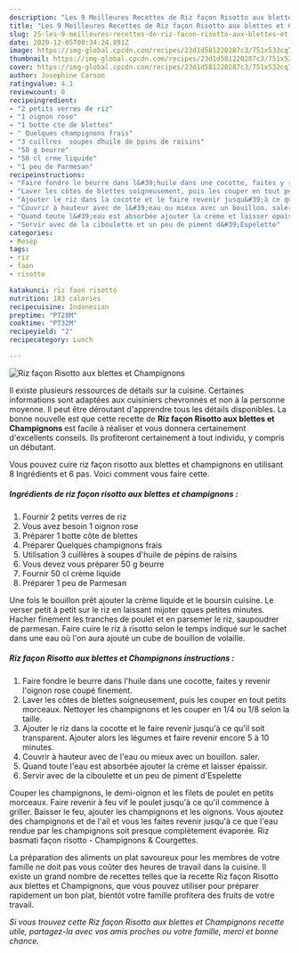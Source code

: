 ```yaml
---
description: "Les 9 Meilleures Recettes de Riz façon Risotto aux blettes et Champignons"
title: "Les 9 Meilleures Recettes de Riz façon Risotto aux blettes et Champignons"
slug: 25-les-9-meilleures-recettes-de-riz-facon-risotto-aux-blettes-et-champignons
date: 2020-12-05T00:34:24.891Z
image: https://img-global.cpcdn.com/recipes/23d1d581220287c3/751x532cq70/riz-facon-risotto-aux-blettes-et-champignons-photo-principale-de-la-recette.jpg
thumbnail: https://img-global.cpcdn.com/recipes/23d1d581220287c3/751x532cq70/riz-facon-risotto-aux-blettes-et-champignons-photo-principale-de-la-recette.jpg
cover: https://img-global.cpcdn.com/recipes/23d1d581220287c3/751x532cq70/riz-facon-risotto-aux-blettes-et-champignons-photo-principale-de-la-recette.jpg
author: Josephine Carson
ratingvalue: 4.1
reviewcount: 8
recipeingredient:
- "2 petits verres de riz"
- "1 oignon rose"
- "1 botte cte de blettes"
- " Quelques champignons frais"
- "3 cuillres  soupes dhuile de ppins de raisins"
- "50 g beurre"
- "50 cl crme liquide"
- "1 peu de Parmesan"
recipeinstructions:
- "Faire fondre le beurre dans l&#39;huile dans une cocotte, faites y revenir l&#39;oignon rose coupé finement."
- "Laver les côtes de blettes soigneusement, puis les couper en tout petits morceaux. Nettoyer les champignons et les couper en 1/4 ou 1/8 selon la taille."
- "Ajouter le riz dans la cocotte et le faire revenir jusqu&#39;à ce qu&#39;il soit transparent. Ajouter alors les légumes et faire revenir encore 5 à 10 minutes."
- "Couvrir à hauteur avec de l&#39;eau ou mieux avec un bouillon. saler."
- "Quand toute l&#39;eau est absorbée ajouter la crème et laisser épaissir."
- "Servir avec de la ciboulette et un peu de piment d&#39;Espelette"
categories:
- Resep
tags:
- riz
- faon
- risotto

katakunci: riz faon risotto 
nutrition: 183 calories
recipecuisine: Indonesian
preptime: "PT28M"
cooktime: "PT32M"
recipeyield: "2"
recipecategory: Lunch

---
```



![Riz façon Risotto aux blettes et Champignons](https://img-global.cpcdn.com/recipes/23d1d581220287c3/751x532cq70/riz-facon-risotto-aux-blettes-et-champignons-photo-principale-de-la-recette.jpg)

Il existe plusieurs ressources de détails sur la cuisine. Certaines informations sont adaptées aux cuisiniers chevronnés et non à la personne moyenne. Il peut être déroutant d'apprendre tous les détails disponibles. La bonne nouvelle est que cette recette de <strong> Riz façon Risotto aux blettes et Champignons </strong> est facile à réaliser et vous donnera certainement d'excellents conseils. Ils profiteront certainement à tout individu, y compris un débutant.

<!--inarticleads1-->

Vous pouvez cuire riz façon risotto aux blettes et champignons en utilisant 8 Ingrédients et 6 pas. Voici comment vous faire cette.

##### Ingrédients de riz façon risotto aux blettes et champignons :

1. Fournir 2 petits verres de riz
1. Vous avez besoin 1 oignon rose
1. Préparer 1 botte côte de blettes
1. Préparer  Quelques champignons frais
1. Utilisation 3 cuillères à soupes d&#39;huile de pépins de raisins
1. Vous devez vous préparer 50 g beurre
1. Fournir 50 cl crème liquide
1. Préparer 1 peu de Parmesan


Une fois le bouillon prêt ajouter la crème liquide et le boursin cuisine. Le verser petit à petit sur le riz en laissant mijoter qques petites minutes. Hacher finement les tranches de poulet et en parsemer le riz, saupoudrer de parmesan. Faire cuire le riz à risotto selon le temps indiqué sur le sachet dans une eau où l&#39;on aura ajouté un cube de bouillon de volaille. 

<!--inarticleads2-->

##### Riz façon Risotto aux blettes et Champignons instructions :

1. Faire fondre le beurre dans l&#39;huile dans une cocotte, faites y revenir l&#39;oignon rose coupé finement.
1. Laver les côtes de blettes soigneusement, puis les couper en tout petits morceaux. Nettoyer les champignons et les couper en 1/4 ou 1/8 selon la taille.
1. Ajouter le riz dans la cocotte et le faire revenir jusqu&#39;à ce qu&#39;il soit transparent. Ajouter alors les légumes et faire revenir encore 5 à 10 minutes.
1. Couvrir à hauteur avec de l&#39;eau ou mieux avec un bouillon. saler.
1. Quand toute l&#39;eau est absorbée ajouter la crème et laisser épaissir.
1. Servir avec de la ciboulette et un peu de piment d&#39;Espelette


Couper les champignons, le demi-oignon et les filets de poulet en petits morceaux. Faire revenir à feu vif le poulet jusqu&#39;à ce qu&#39;il commence à griller. Baisser le feu, ajouter les champignons et les oignons. Vous ajoutez des champignons et de l&#39;ail et vous les faites revenir jusqu&#39;à ce que l&#39;eau rendue par les champignons soit presque complètement évaporée. Riz basmati façon risotto - Champignons &amp; Courgettes. 

<!--inarticleads1-->

<p>
La préparation des aliments un plat savoureux pour les membres de votre famille ne doit pas vous coûter des heures de travail dans la cuisine. Il existe un grand nombre de recettes telles que la recette Riz façon Risotto aux blettes et Champignons, que vous pouvez utiliser pour préparer rapidement un bon plat, bientôt votre famille profitera des fruits de votre travail.
</p>

<p>
<i>Si vous trouvez cette Riz façon Risotto aux blettes et Champignons recette utile, partagez-la avec vos amis proches ou votre famille, merci et bonne chance.</i>
</p>
